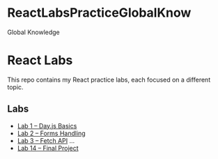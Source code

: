 # ReactLabsPracticeGlobalKnow
Global Knowledge
# React Labs

This repo contains my React practice labs, each focused on a different topic.

## Labs
- [Lab 1 – Day.js Basics](./lab1-dayjs-basics)
- [Lab 2 – Forms Handling](./lab2-forms-handling)
- [Lab 3 – Fetch API](./lab3-fetch-api)
...
- [Lab 14 – Final Project](./lab14-final-project)
